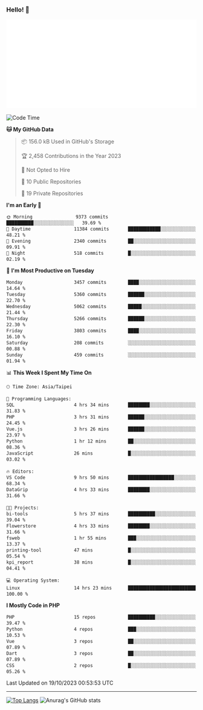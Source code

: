 ### Hello! 👋

![Metrics](/metrics.classic.svg)

<!--START_SECTION:waka-->
![Code Time](http://img.shields.io/badge/Code%20Time-700%20hrs%2046%20mins-blue)

**🐱 My GitHub Data** 

> 📦 156.0 kB Used in GitHub's Storage 
 > 
> 🏆 2,458 Contributions in the Year 2023
 > 
> 🚫 Not Opted to Hire
 > 
> 📜 10 Public Repositories 
 > 
> 🔑 19 Private Repositories 
 > 
**I'm an Early 🐤** 

```text
🌞 Morning                9373 commits        ██████████░░░░░░░░░░░░░░░   39.69 % 
🌆 Daytime                11384 commits       ████████████░░░░░░░░░░░░░   48.21 % 
🌃 Evening                2340 commits        ██░░░░░░░░░░░░░░░░░░░░░░░   09.91 % 
🌙 Night                  518 commits         █░░░░░░░░░░░░░░░░░░░░░░░░   02.19 % 
```
📅 **I'm Most Productive on Tuesday** 

```text
Monday                   3457 commits        ████░░░░░░░░░░░░░░░░░░░░░   14.64 % 
Tuesday                  5360 commits        ██████░░░░░░░░░░░░░░░░░░░   22.70 % 
Wednesday                5062 commits        █████░░░░░░░░░░░░░░░░░░░░   21.44 % 
Thursday                 5266 commits        ██████░░░░░░░░░░░░░░░░░░░   22.30 % 
Friday                   3803 commits        ████░░░░░░░░░░░░░░░░░░░░░   16.10 % 
Saturday                 208 commits         ░░░░░░░░░░░░░░░░░░░░░░░░░   00.88 % 
Sunday                   459 commits         ░░░░░░░░░░░░░░░░░░░░░░░░░   01.94 % 
```


📊 **This Week I Spent My Time On** 

```text
🕑︎ Time Zone: Asia/Taipei

💬 Programming Languages: 
SQL                      4 hrs 34 mins       ████████░░░░░░░░░░░░░░░░░   31.83 % 
PHP                      3 hrs 31 mins       ██████░░░░░░░░░░░░░░░░░░░   24.45 % 
Vue.js                   3 hrs 26 mins       ██████░░░░░░░░░░░░░░░░░░░   23.97 % 
Python                   1 hr 12 mins        ██░░░░░░░░░░░░░░░░░░░░░░░   08.36 % 
JavaScript               26 mins             █░░░░░░░░░░░░░░░░░░░░░░░░   03.02 % 

🔥 Editors: 
VS Code                  9 hrs 50 mins       █████████████████░░░░░░░░   68.34 % 
DataGrip                 4 hrs 33 mins       ████████░░░░░░░░░░░░░░░░░   31.66 % 

🐱‍💻 Projects: 
bi-tools                 5 hrs 37 mins       ██████████░░░░░░░░░░░░░░░   39.04 % 
Flowerstore              4 hrs 33 mins       ████████░░░░░░░░░░░░░░░░░   31.66 % 
fsweb                    1 hr 55 mins        ███░░░░░░░░░░░░░░░░░░░░░░   13.37 % 
printing-tool            47 mins             █░░░░░░░░░░░░░░░░░░░░░░░░   05.54 % 
kpi_report               38 mins             █░░░░░░░░░░░░░░░░░░░░░░░░   04.41 % 

💻 Operating System: 
Linux                    14 hrs 23 mins      █████████████████████████   100.00 % 
```

**I Mostly Code in PHP** 

```text
PHP                      15 repos            ██████████░░░░░░░░░░░░░░░   39.47 % 
Python                   4 repos             ███░░░░░░░░░░░░░░░░░░░░░░   10.53 % 
Vue                      3 repos             ██░░░░░░░░░░░░░░░░░░░░░░░   07.89 % 
Dart                     3 repos             ██░░░░░░░░░░░░░░░░░░░░░░░   07.89 % 
CSS                      2 repos             █░░░░░░░░░░░░░░░░░░░░░░░░   05.26 % 
```




 Last Updated on 19/10/2023 00:53:53 UTC
<!--END_SECTION:waka-->

<hr>

<span style="display:inline-block">[![Top Langs](https://github-readme-stats.vercel.app/api/top-langs/?username=maureendadap&layout=compact&theme=transparent)](https://github.com/anuraghazra/github-readme-stats)</span>
<span style="display:inline-block">![Anurag's GitHub stats](https://github-readme-stats.vercel.app/api?username=maureendadap&show_icons=true&theme=transparent&count_private=true)</span>

<!--
**MaureenDadap/maureendadap** is a ✨ _special_ ✨ repository because its `README.md` (this file) appears on your GitHub profile.

Here are some ideas to get you started:

- 🔭 I’m currently working on ...
- 🌱 I’m currently learning ...
- 👯 I’m looking to collaborate on ...
- 🤔 I’m looking for help with ...
- 💬 Ask me about ...
- 📫 How to reach me: ...
- 😄 Pronouns: ...
- ⚡ Fun fact: ...
-->
